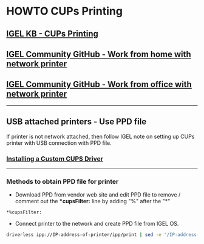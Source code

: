 # HOWTO CUPs Printing

## [IGEL KB - CUPs Printing](https://kb.igel.com/igelos-11.07/en/cups-57335074.html)
## [IGEL Community GitHub - Work from home with network printer](https://github.com/IGEL-Community/IGEL-Custom-Partitions/tree/master/CP_Source/Tools_Drivers/WFH-Add-Network-Printers)
## [IGEL Community GitHub - Work from office with network printer](https://github.com/IGEL-Community/IGEL-Custom-Partitions/tree/master/CP_Source/Tools_Drivers/WFO-Add-Assigned-Printers)

-----

## USB attached printers - Use PPD file

If printer is not network attached, then follow IGEL note on setting up CUPs printer with USB connection with PPD file.

### [Installing a Custom CUPS Driver](https://kb.igel.com/igelos-11.07/en/installing-a-custom-cups-driver-57334154.html)

-----

### Methods to obtain PPD file for printer

- Download PPD from vendor web site and edit PPD file to remove / comment out the **\*cupsFilter:** line by adding "%" after the "*"

```
*%cupsFilter:
  ```

- Connect printer to the network and create PPD file from IGEL OS.  

```bash
driverless ipp://IP-address-of-printer/ipp/print | sed -e '/IP-address-of-printer/d' -e 's/drvless/printer-name/' > /tmp/printer-name.PPD
